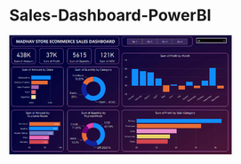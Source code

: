 # Sales-Dashboard-PowerBI

 <img align="center" alt="Sales" width="400" src="https://github.com/vikaspabla/Sales-Dashboard-PowerBI/blob/main/Sales.PNG">
